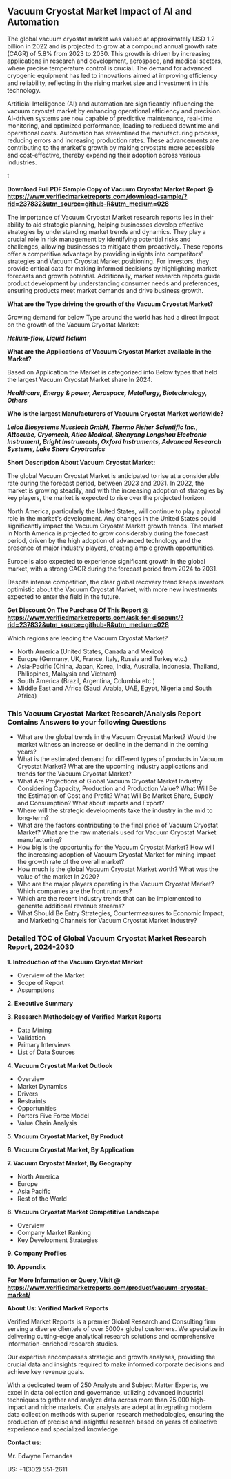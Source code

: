 <h2>Vacuum Cryostat Market Impact of AI and Automation</h2><p>The global vacuum cryostat market was valued at approximately USD 1.2 billion in 2022 and is projected to grow at a compound annual growth rate (CAGR) of 5.8% from 2023 to 2030. This growth is driven by increasing applications in research and development, aerospace, and medical sectors, where precise temperature control is crucial. The demand for advanced cryogenic equipment has led to innovations aimed at improving efficiency and reliability, reflecting in the rising market size and investment in this technology.</p><p>Artificial Intelligence (AI) and automation are significantly influencing the vacuum cryostat market by enhancing operational efficiency and precision. AI-driven systems are now capable of predictive maintenance, real-time monitoring, and optimized performance, leading to reduced downtime and operational costs. Automation has streamlined the manufacturing process, reducing errors and increasing production rates. These advancements are contributing to the market's growth by making cryostats more accessible and cost-effective, thereby expanding their adoption across various industries.</p>t</p><p id="" class=""><strong>Download Full PDF Sample Copy of Vacuum Cryostat Market Report @ <a href="https://www.verifiedmarketreports.com/download-sample/?rid=237832&utm_source=github-R&utm_medium=028" target="_blank">https://www.verifiedmarketreports.com/download-sample/?rid=237832&utm_source=github-R&utm_medium=028</a></strong></p><p>The importance of&nbsp;Vacuum Cryostat Market research reports lies in their ability to aid strategic planning, helping businesses develop effective strategies by understanding market trends and dynamics. They play a crucial role in risk management by identifying potential risks and challenges, allowing businesses to mitigate them proactively. These reports offer a competitive advantage by providing insights into competitors' strategies and Vacuum Cryostat Market positioning. For investors, they provide critical data for making informed decisions by highlighting market forecasts and growth potential. Additionally, market research reports guide product development by understanding consumer needs and preferences, ensuring products meet market demands and drive business growth.</p><p><strong>What are the&nbsp;Type driving the growth of the Vacuum Cryostat Market?</strong></p><p id="" class="">Growing demand for below Type around the world has had a direct impact on the growth of the Vacuum Cryostat Market:</p><em><strong>Helium-flow, Liquid Helium</strong></em></p><strong>What are the&nbsp;Applications&nbsp;of Vacuum Cryostat Market available in the Market?</strong></p><p id="" class="">Based on Application the Market is categorized into Below types that held the largest Vacuum Cryostat Market share In 2024.</p><em><strong>Healthcare, Energy & power, Aerospace, Metallurgy, Biotechnology, Others</strong></em></p><strong>Who is the largest Manufacturers of Vacuum Cryostat Market worldwide?</strong></p><p><em><strong>Leica Biosystems Nussloch GmbH, Thermo Fisher Scientific Inc., Attocube, Cryomech, Atico Medical, Shenyang Longshou Electronic Instrument, Bright Instruments, Oxford Instruments, Advanced Research Systems, Lake Shore Cryotronics</strong></em></p><p id="" class=""><strong>Short Description About Vacuum Cryostat Market:</strong></p><p>The global Vacuum Cryostat Market is anticipated to rise at a considerable rate during the forecast period, between 2023 and 2031. In 2022, the market is growing steadily, and with the increasing adoption of strategies by key players, the market is expected to rise over the projected horizon.</p><p>North America, particularly the United States, will continue to play a pivotal role in the market's development. Any changes in the United States could significantly impact the Vacuum Cryostat Market growth trends. The market in North America is projected to grow considerably during the forecast period, driven by the high adoption of advanced technology and the presence of major industry players, creating ample growth opportunities.</p><p>Europe is also expected to experience significant growth in the global market, with a strong CAGR during the forecast period from 2024 to 2031.</p><p>Despite intense competition, the clear global recovery trend keeps investors optimistic about the Vacuum Cryostat Market, with more new investments expected to enter the field in the future.</p><p id="" class=""><strong>Get Discount On The Purchase Of This Report @ <a href="https://www.verifiedmarketreports.com/ask-for-discount/?rid=237832&utm_source=github-R&utm_medium=028" target="_blank">https://www.verifiedmarketreports.com/ask-for-discount/?rid=237832&utm_source=github-R&utm_medium=028</a></strong></p>Which regions are leading the Vacuum Cryostat Market?</p><ul><li>North America (United States, Canada and Mexico)</li><li>Europe (Germany, UK, France, Italy, Russia and Turkey etc.)</li><li>Asia-Pacific (China, Japan, Korea, India, Australia, Indonesia, Thailand, Philippines, Malaysia and Vietnam)</li><li>South America (Brazil, Argentina, Columbia etc.)</li><li>Middle East and Africa (Saudi Arabia, UAE, Egypt, Nigeria and South Africa)</li></ul><h3 id="" class="">This Vacuum Cryostat Market Research/Analysis Report Contains Answers to your following Questions</h3><ul><li>What are the global trends in the Vacuum Cryostat Market? Would the market witness an increase or decline in the demand in the coming years?</li><li>What is the estimated demand for different types of products in Vacuum Cryostat Market? What are the upcoming industry applications and trends for the Vacuum Cryostat Market?</li><li>What Are Projections of Global Vacuum Cryostat Market Industry Considering Capacity, Production and Production Value? What Will Be the Estimation of Cost and Profit? What Will Be Market Share, Supply and Consumption? What about imports and Export?</li><li>Where will the strategic developments take the industry in the mid to long-term?</li><li>What are the factors contributing to the final price of Vacuum Cryostat Market? What are the raw materials used for Vacuum Cryostat Market manufacturing?</li><li>How big is the opportunity for the Vacuum Cryostat Market? How will the increasing adoption of Vacuum Cryostat Market for mining impact the growth rate of the overall market?</li><li>How much is the global Vacuum Cryostat Market worth? What was the value of the market In 2020?</li><li>Who are the major players operating in the Vacuum Cryostat Market? Which companies are the front runners?</li><li>Which are the recent industry trends that can be implemented to generate additional revenue streams?</li><li>What Should Be Entry Strategies, Countermeasures to Economic Impact, and Marketing Channels for Vacuum Cryostat Market Industry?</li></ul><h3 id="" class="">Detailed TOC of Global Vacuum Cryostat Market Research Report, 2024-2030</h3><p id="" class=""><strong>1. Introduction of the Vacuum Cryostat Market</strong></p><ul><li>Overview of the Market</li><li>Scope of Report</li><li>Assumptions</li></ul><p id="" class=""><strong>2. Executive Summary</strong></p><p id="" class=""><strong>3. Research Methodology of Verified Market Reports</strong></p><ul><li>Data Mining</li><li>Validation</li><li>Primary Interviews</li><li>List of Data Sources</li></ul><p id="" class=""><strong>4. Vacuum Cryostat Market Outlook</strong></p><ul><li>Overview</li><li>Market Dynamics</li><li>Drivers</li><li>Restraints</li><li>Opportunities</li><li>Porters Five Force Model</li><li>Value Chain Analysis</li></ul><p id="" class=""><strong>5. Vacuum Cryostat Market, By Product</strong></p><p id="" class=""><strong>6. Vacuum Cryostat Market, By Application</strong></p><p id="" class=""><strong>7. Vacuum Cryostat Market, By Geography</strong></p><ul><li>North America</li><li>Europe</li><li>Asia Pacific</li><li>Rest of the World</li></ul><p id="" class=""><strong>8. Vacuum Cryostat Market Competitive Landscape</strong></p><ul><li>Overview</li><li>Company Market Ranking</li><li>Key Development Strategies</li></ul><p id="" class=""><strong>9. Company Profiles</strong></p><p id="" class=""><strong>10. Appendix</strong></p><p id="" class=""><strong>For More Information or Query, Visit @ <a href="https://www.verifiedmarketreports.com/product/vacuum-cryostat-market/" target="_blank">https://www.verifiedmarketreports.com/product/vacuum-cryostat-market/</a></strong></p><p id="" class=""><strong>About Us: Verified Market Reports</strong></p><p id="" class="">Verified Market Reports is a premier Global Research and Consulting firm serving a diverse clientele of over 5000+ global customers. We specialize in delivering cutting-edge analytical research solutions and comprehensive information-enriched research studies.</p><p id="" class="">Our expertise encompasses strategic and growth analyses, providing the crucial data and insights required to make informed corporate decisions and achieve key revenue goals.</p><p id="" class="">With a dedicated team of 250 Analysts and Subject Matter Experts, we excel in data collection and governance, utilizing advanced industrial techniques to gather and analyze data across more than 25,000 high-impact and niche markets. Our analysts are adept at integrating modern data collection methods with superior research methodologies, ensuring the production of precise and insightful research based on years of collective experience and specialized knowledge.</p><p id="" class=""><strong>Contact us:</strong></p><p id="" class="">Mr. Edwyne Fernandes</p><p id="" class="">US: +1(302) 551-2611</p>